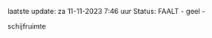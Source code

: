laatste update: 
za 11-11-2023  7:46   uur 
Status: FAALT - geel - 
<div class="service Y">schijfruimte</div>